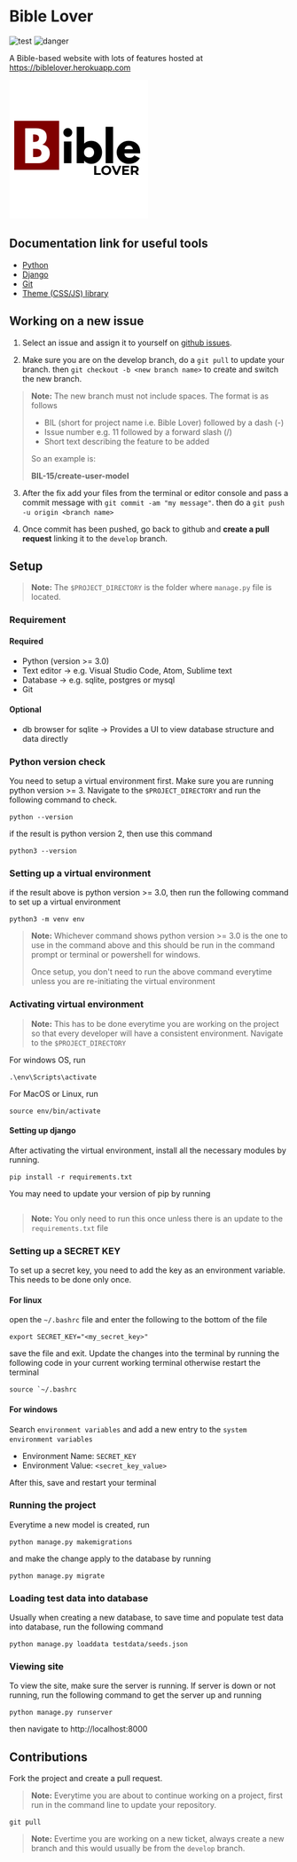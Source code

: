 # Bible Lover 

![test](![test](https://github.com/tushortz/biblelover/workflows/test/badge.svg))
![danger](![danger](https://github.com/tushortz/biblelover/workflows/danger/badge.svg))


A Bible-based website with lots of features hosted at https://biblelover.herokuapp.com

![Bible Lover logo](./biblelover/assets/img/brand/logo.png)


## Documentation link for useful tools

* [Python](https://docs.python.org/3.8/tutorial/introduction.html)
* [Django](https://docs.djangoproject.com/en/3.0/intro/overview)
* [Git](https://git-scm.com/docs)
* [Theme (CSS/JS) library](https://preview.webpixels.io/quick-website-ui-kit/docs)

## Working on a new issue

1. Select an issue and assign it to yourself on [github issues](https://github.com/tushortz/biblelover/issues).


2. Make sure you are on the develop branch, do a `git pull` to update your branch. then `git checkout -b <new branch name>` to create and switch the new branch.

> **Note:** The new branch must not include spaces. The format is as follows
>
> * BIL (short for project name i.e. Bible Lover) followed by a dash (-)
> * Issue number e.g. 11 followed by a forward slash (/)
> * Short text describing the feature to be added
>
> So an example is:
> 
> **BIL-15/create-user-model**

3. After the fix add your files from the terminal or editor console and pass a commit message with `git commit -am "my message"`. then do a `git push -u origin <branch name>`

4. Once commit has been pushed, go back to github and **create a pull request** linking it to the `develop` branch.


## Setup

> **Note:** The `$PROJECT_DIRECTORY` is the folder where `manage.py` file is located.

### Requirement

#### Required

* Python (version >= 3.0)
* Text editor -> e.g. Visual Studio Code, Atom, Sublime text
* Database -> e.g. sqlite, postgres or mysql
* Git


#### Optional

* db browser for sqlite -> Provides a UI to view database structure and data directly


### Python version check

You need to setup a virtual environment first. Make sure you are running python version >= 3. Navigate to the `$PROJECT_DIRECTORY` and run the following command to check.


```
python --version
```

if the result is python version 2, then use this command

```
python3 --version
```

### Setting up a virtual environment

if the result above is python version >= 3.0, then run the following command to set up a virtual environment

```
python3 -m venv env
```

> **Note:** Whichever command shows python version >= 3.0 is the one to use in the command above and this should be run in the command prompt or terminal or powershell for windows.
>
> Once setup, you don't need to run the above command everytime unless you are re-initiating the virtual environment

### Activating virtual environment

> **Note:** This has to be done everytime you are working on the project so that every developer will have a consistent environment. Navigate to the `$PROJECT_DIRECTORY`

For windows OS, run

```
.\env\Scripts\activate
```

For MacOS or Linux, run

```
source env/bin/activate
```


#### Setting up django

After activating the virtual environment, install all the necessary modules by running.

```
pip install -r requirements.txt
```

You may need to update your version of pip by running
```python -m pip install --upgrade pip
```

> **Note:** You only need to run this once unless there is an update to the `requirements.txt` file

### Setting up a SECRET KEY

To set up a secret key, you need to add the key as an environment variable. This needs to be done only once.

#### For linux

open the `~/.bashrc` file and enter the following to the bottom of the file

```
export SECRET_KEY="<my_secret_key>"
```

save the file and exit. Update the changes into the terminal by running the following code in your current working terminal otherwise restart the terminal

```
source `~/.bashrc
```

#### For windows

Search `environment variables` and add a new entry to the `system environment variables`

* Environment Name: `SECRET_KEY`
* Environment Value: `<secret_key_value>`

After this, save and restart your terminal

### Running the project

Everytime a new model is created, run

```
python manage.py makemigrations
```

and make the change apply to the database by running

```
python manage.py migrate
```

### Loading test data into database

Usually when creating a new database, to save time and populate test data into database, run the following command


```
python manage.py loaddata testdata/seeds.json
```

### Viewing site

To view the site, make sure the server is running. If server is down or not running, run the following command to get the server up and running

```
python manage.py runserver
```

then navigate to http://localhost:8000



## Contributions

Fork the project and create a pull request.

> **Note:** Everytime you are about to continue working on a project, first run in the command line to update your repository.

```
git pull
```

> **Note:** Evertime you are working on a new ticket, always create a new branch and this would usually be from the `develop` branch.
